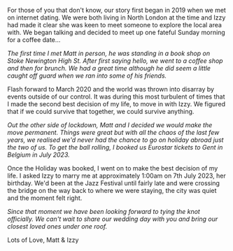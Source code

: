For those of you that don't know, our story first began in 2019 when we met on internet dating. We were both living in North London at the time and Izzy had made it clear she was keen to meet someone to explore the local area with. We began talking and decided to meet up one fateful Sunday morning for a coffee date...

_The first time I met Matt in person, he was standing in a book shop on Stoke Newington High St. After first saying hello, we went to a coffee shop and then for brunch. We had a great time although he did seem a little caught off guard when we ran into some of his friends._

Flash forward to March 2020 and the world was thrown into disarray by events outside of our control. It was during this most turbulent of times that I made the second best decision of my life, to move in with Izzy. We figured that if we could survive that together, we could survive anything.

_Out the other side of lockdown, Matt and I decided we would make the move permanent. Things were great but with all the chaos of the last few years, we realised we'd never had the chance to go on holiday abroad just the two of us. To get the ball rolling, I booked us Eurostar tickets to Gent in Belgium in July 2023._

Once the Holiday was booked, I went on to make the best decision of my life. I asked Izzy to marry me at approximately 1:00am on 7th July 2023, her birthday. We'd been at the Jazz Festival until fairly late and were crossing the bridge on the way back to where we were staying, the city was quiet and the moment felt right.

_Since that moment we have been looking forward to tying the knot officially. We can't wait to share our wedding day with you and bring our closest loved ones under one roof._

Lots of Love, Matt & Izzy
